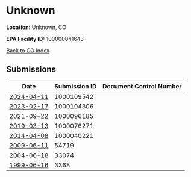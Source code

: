 # Unknown

**Location:** Unknown, CO

**EPA Facility ID:** 100000041643

[Back to CO Index](../../index.md)

## Submissions

| Date | Submission ID | Document Control Number |
|------|--------------|-------------------------|
| [2024-04-11](submissions/1000109542.md) | 1000109542 |  |
| [2023-02-17](submissions/1000104306.md) | 1000104306 |  |
| [2021-09-22](submissions/1000096185.md) | 1000096185 |  |
| [2019-03-13](submissions/1000076271.md) | 1000076271 |  |
| [2014-04-08](submissions/1000040221.md) | 1000040221 |  |
| [2009-06-11](submissions/54719.md) | 54719 |  |
| [2004-06-18](submissions/33074.md) | 33074 |  |
| [1999-06-16](submissions/3368.md) | 3368 |  |
